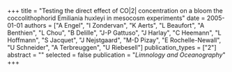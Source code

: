 +++
title = "Testing the direct effect of CO|2| concentration on a bloom the coccolithophorid Emiliania huxleyi in mesocosm experiments"
date = 2005-01-01
authors = ["A Engel", "I Zondervan", "K Aerts", "L Beaufort", "A Benthien", "L Chou", "B Delille", "J-P Gattuso", "J Harlay", "C Heemann", "L Hoffmann", "S Jacquet", "J Nejstgaard", "M-D Pizay", "E Rochelle-Newall", "U Schneider", "A Terbreuggen", "U Riebesell"]
publication_types = ["2"]
abstract = ""
selected = false
publication = "*Limnology and Oceanography*"
+++

